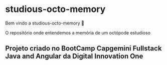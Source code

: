 # studious-octo-memory

Bem vindo a studious-octo-memory :tada:

O repositório onde entendemos a memória de um octópode estudioso

## Projeto criado no BootCamp Capgemini Fullstack Java and Angular da Digital Innovation One
